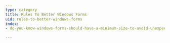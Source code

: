 ```yaml
---
type: category
title: Rules To Better Windows Forms
uid: rules-to-better-windows-forms
index:
- do-you-know-windows-forms-should-have-a-minimum-size-to-avoid-unexpected-ui-behavior

---
```



